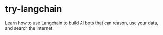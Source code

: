 # try-langchain
Learn how to use Langchain to build AI bots that can reason, use your data, and search the internet.
